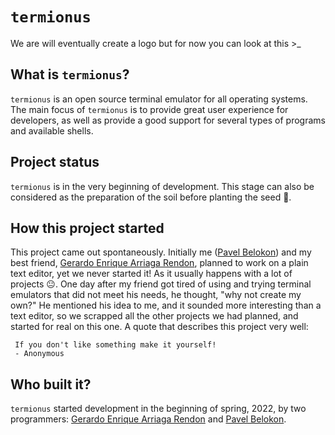 # `termionus`

We are will eventually create a logo but for now you can look at this >\_

## What is `termionus`?

`termionus` is an open source terminal emulator for all operating systems.
The main focus of `termionus` is to provide great user experience for developers, as well as provide a good support for several types of programs and available shells.

## Project status

`termionus` is in the very beginning of development. This stage can also be considered as the preparation of the soil before planting the seed 🌱.

## How this project started

This project came out spontaneously. Initially me ([Pavel Belokon](https://github.com/pbelokon)) and my best friend, [Gerardo Enrique Arriaga Rendon](https://github.com/JerryHue), planned to work on a plain text editor, yet we never started it! As it usually happens with a lot of projects 😐. One day after my friend got tired of using
and trying terminal emulators that did not meet his needs, he thought, "why not create my own?" He mentioned his idea to me, and it sounded more interesting than a text editor, so we scrapped all the other projects we had planned, and started for real on this one. A quote that describes this project very well:

     If you don't like something make it yourself! 
     - Anonymous

## Who built it?

`termionus` started development in the beginning of spring, 2022, by two programmers: [Gerardo Enrique Arriaga Rendon](https://github.com/JerryHue) and [Pavel Belokon](https://github.com/pbelokon).
